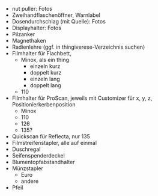* nut puller: Fotos
* Zweihandflaschenöffner, Warnlabel
* Dosendurchschlag (mit Quelle): Fotos
* Displayhalter: Fotos
* Pilzanker
* Magnethaken
* Radienlehre (ggf. in thingiverese-Verzeichnis suchen)
* Filmhalter für Flachbett,
  - Minox, als ein thing
    * einzeln kurz
    * doppelt kurz
    * einzeln lang
    * doppelt lang
  - 110
* Filmhalter für ProScan, jeweils mit Customizer für x, y, z, Positionierkerbenposition
  - Minox
  - 110
  - 126
  - 135?
* Quickscan für Reflecta, nur 135
* Filmstreifenstapler, alle auf einmal
* Duschregal
* Seifenspenderdeckel
* Blumentopfabstandhalter
* Münzstapler
  - Euro
  - andere
* Pfeil
